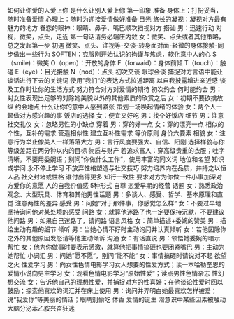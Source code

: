 如何让你爱的人爱上你
是什么让别人爱上你
第一印象
准备
身体上：打扮妥当，随时准备爱情
心理上：随时为迎接爱情做好准备
目光
悠长的凝视：凝视对方最有魅力的地方
眷恋的眼神：眼睛、鼻子、嘴巴顺次扫视对方
搭讪
男：迅速行动
对视，微笑，点头，走近
第一句话请务必端庄内敛
女：微笑、点头或者其他策略，总之发起第一步
初遇
微笑、点头、注视等-交谈-转身面对面-轻微的身体接触-同步做出一些行为
SOFTEN：克服刚开始认识的拘谨与焦虑，软化意中人的心
S（smile)：微笑
O（open）：开放的身体
F（forwaid）：身体前倾
T（touch）：触碰
E（eye）：目光接触
N（nod）：点头
初次交谈
眼球会谈
捕捉对方言语中能让谈话进行下去的关键词
使用”我们“的表达方式拉近距离
以自我披露增进亲近感
谈及工作时让你的生活方式 努力符合对方对爱情的期待
初次约会
何时能约会
男：对女性表现出足够的对除她美貌以外的其他素质的欣赏之后
女：初期不要欲擒故纵
约会地点
什么让你的意中人感到紧张
策划一场唤起情绪的体验
女：两个人一起做对方感兴趣的事
饭店的选择
女：便宜又好吃
男：找个好饭店
细节
男：注意社交礼仪
女：忽略男性的小缺点
穿着
男：穿的好一点
女：穿的漂亮一点
相似的个性，互补的需求
营造相似性
建立互补性需求
等价原则
身价六要素
相貌
女：注意行为举止像美人一样落落大方
男：言行风度要强大、自信、阳刚
选择样貌与你等级差距在两分钟以内的目标
物质与财产
若追求富人：穿高级贵重的衣服；吐字清晰，不要用委婉语；别问”你做什么工作“，使用丰富的同义词
地位和名望
知识或学问
永不停止学习
不放弃性格塑造与社交技巧
努力培养内在品质，并持之以恒
人品
社交封堵或性格
谁付出得更多
知行一致性
要求对方为你做一件小事加深对方爱你的意愿
人的自我价值感
5种形式
自尊
恋爱早期的经营
话题
女：熟悉政治观念、大型玩具、体育和其他男性话题
男：多谈人、感受、哲学、基本原理和直觉
注意两性的差异
感受
男：问她”对于那件事，你感觉怎么样“
女：不要过早地坚持询问他对某处境的感受
问路
女：就算他迷路了也一定要保持沉默，不要建议他问路
男：如果自己迷路了，请问路
语言风格
女：简单描述+委婉的赞美
男：描绘生动有趣的细节
倾听
男：当她心情不好时主动询问并认真倾听
女：若他因除你之外的其他原因发怒请等他主动倾诉
沟通
女：有话直说
男：领悟她委婉的暗示
帮忙
女：他为你做事时要表示感激，就算他把事情搞砸也要闭紧嘴巴
男：主动为她帮忙
小词汇
男：问她”愿不愿“，别问”能不能“
女：事情搞砸时请说对不起
欲望之火
性爱学习
男：向女性色情电影学习女人想要的性爱方式；读一本哈勒奎恩的爱情小说向男主学习
女：观看色情电影学习“原始性爱”；读点男性色情杂志
性幻想交流
女：告诉他自己的理想性爱，并捕捉对方的性喜好；在他谈论性爱时回以鼓励；探索他喜欢的词汇并在床上使用
男：询问并弄明白她最喜欢怎样被爱；说“我爱你”等美丽的情话；眼睛别偷吃
体香
爱情的诞生
潜意识中某些因素被触动
大脑分泌苯乙胺兴奋狂迷
